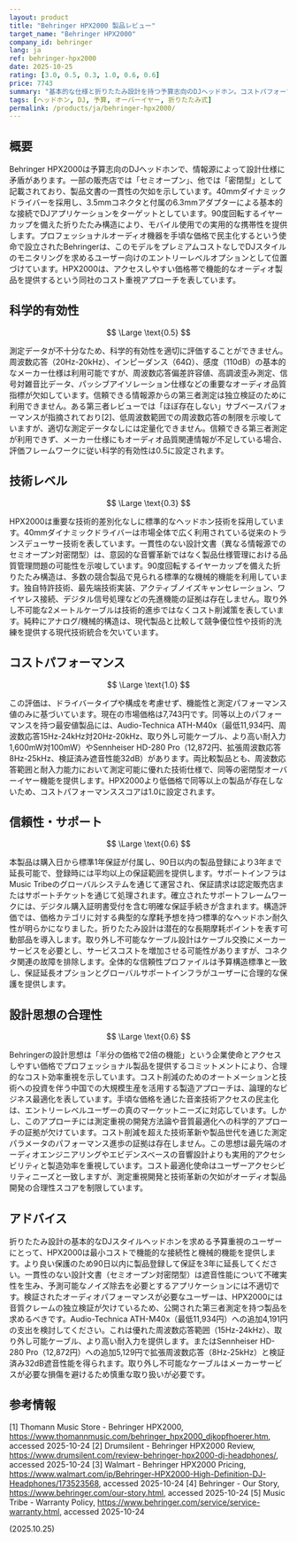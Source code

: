 ```yaml
---
layout: product
title: "Behringer HPX2000 製品レビュー"
target_name: "Behringer HPX2000"
company_id: behringer
lang: ja
ref: behringer-hpx2000
date: 2025-10-25
rating: [3.0, 0.5, 0.3, 1.0, 0.6, 0.6]
price: 7743
summary: "基本的な仕様と折りたたみ設計を持つ予算志向のDJヘッドホン。コストパフォーマンスは競争力があるが技術的進歩は限定的"
tags: [ヘッドホン, DJ, 予算, オーバーイヤー, 折りたたみ式]
permalink: /products/ja/behringer-hpx2000/
---
```


## 概要

Behringer HPX2000は予算志向のDJヘッドホンで、情報源によって設計仕様に矛盾があります。一部の販売店では「セミオープン」、他では「密閉型」として記載されており、製品文書の一貫性の欠如を示しています。40mmダイナミックドライバーを採用し、3.5mmコネクタと付属の6.3mmアダプターによる基本的な接続でDJアプリケーションをターゲットとしています。90度回転するイヤーカップを備えた折りたたみ構造により、モバイル使用での実用的な携帯性を提供します。プロフェッショナルオーディオ機器を手頃な価格で民主化するという使命で設立されたBehringerは、このモデルをプレミアムコストなしでDJスタイルのモニタリングを求めるユーザー向けのエントリーレベルオプションとして位置づけています。HPX2000は、アクセスしやすい価格帯で機能的なオーディオ製品を提供するという同社のコスト重視アプローチを表しています。

## 科学的有効性

$$ \Large \text{0.5} $$

測定データが不十分なため、科学的有効性を適切に評価することができません。周波数応答（20Hz-20kHz）、インピーダンス（64Ω）、感度（110dB）の基本的なメーカー仕様は利用可能ですが、周波数応答偏差許容値、高調波歪み測定、信号対雑音比データ、パッシブアイソレーション仕様などの重要なオーディオ品質指標が欠如しています。信頼できる情報源からの第三者測定は独立検証のために利用できません。ある第三者レビューでは「ほぼ存在しない」サブベースパフォーマンスが指摘されており[2]、低周波数範囲での周波数応答の制限を示唆していますが、適切な測定データなしには定量化できません。信頼できる第三者測定が利用できず、メーカー仕様にもオーディオ品質関連情報が不足している場合、評価フレームワークに従い科学的有効性は0.5に設定されます。

## 技術レベル

$$ \Large \text{0.3} $$

HPX2000は重要な技術的差別化なしに標準的なヘッドホン技術を採用しています。40mmダイナミックドライバーは市場全体で広く利用されている従来のトランスデューサー技術を表しています。一貫性のない設計文書（異なる情報源でのセミオープン対密閉型）は、意図的な音響革新ではなく製品仕様管理における品質管理問題の可能性を示唆しています。90度回転するイヤーカップを備えた折りたたみ構造は、多数の競合製品で見られる標準的な機械的機能を利用しています。独自特許技術、最先端技術実装、アクティブノイズキャンセレーション、ワイヤレス接続、デジタル信号処理などの先進機能の証拠は存在しません。取り外し不可能な2メートルケーブルは技術的進歩ではなくコスト削減策を表しています。純粋にアナログ/機械的構造は、現代製品と比較して競争優位性や技術的洗練を提供する現代技術統合を欠いています。

## コストパフォーマンス

$$ \Large \text{1.0} $$

この評価は、ドライバータイプや構成を考慮せず、機能性と測定パフォーマンス値のみに基づいています。現在の市場価格は7,743円です。同等以上のパフォーマンスを持つ最安値製品には、Audio-Technica ATH-M40x（最低11,934円、周波数応答15Hz-24kHz対20Hz-20kHz、取り外し可能ケーブル、より高い耐入力1,600mW対100mW）やSennheiser HD-280 Pro（12,872円、拡張周波数応答8Hz-25kHz、検証済み遮音性能32dB）があります。両比較製品とも、周波数応答範囲と耐入力能力において測定可能に優れた技術仕様で、同等の密閉型オーバーイヤー機能を提供します。HPX2000より低価格で同等以上の製品が存在しないため、コストパフォーマンススコアは1.0に設定されます。

## 信頼性・サポート

$$ \Large \text{0.6} $$

本製品は購入日から標準1年保証が付属し、90日以内の製品登録により3年まで延長可能で、登録時には平均以上の保証範囲を提供します。サポートインフラはMusic Tribeのグローバルシステムを通じて運営され、保証請求は認定販売店またはサポートチケットを通じて処理されます。確立されたサポートフレームワークには、デジタル購入証明書受付を含む明確な保証手続きが含まれます。構造評価では、価格カテゴリに対する典型的な摩耗予想を持つ標準的なヘッドホン耐久性が明らかになりました。折りたたみ設計は潜在的な長期摩耗ポイントを表す可動部品を導入します。取り外し不可能なケーブル設計はケーブル交換にメーカーサービスを必要とし、サービスコストを増加させる可能性がありますが、コネクタ関連の故障を排除します。全体的な信頼性プロファイルは予算構造標準と一致し、保証延長オプションとグローバルサポートインフラがユーザーに合理的な保護を提供します。

## 設計思想の合理性

$$ \Large \text{0.6} $$

Behringerの設計思想は「半分の価格で2倍の機能」という企業使命とアクセスしやすい価格でプロフェッショナル製品を提供するコミットメントにより、合理的なコスト効率重視を示しています。コスト削減のためのオートメーションと技術への投資を伴う中国での大規模生産を活用する製造アプローチは、論理的なビジネス最適化を表しています。手頃な価格を通じた音楽技術アクセスの民主化は、エントリーレベルユーザーの真のマーケットニーズに対応しています。しかし、このアプローチには測定重視の開発方法論や音質最適化への科学的アプローチの証拠が欠けています。コスト削減を超えた技術革新や製品世代を通じた測定パラメータのパフォーマンス進歩の証拠は存在しません。この思想は最先端のオーディオエンジニアリングやエビデンスベースの音響設計よりも実用的アクセシビリティと製造効率を重視しています。コスト最適化使命はユーザーアクセシビリティニーズと一致しますが、測定重視開発と技術革新の欠如がオーディオ製品開発の合理性スコアを制限しています。

## アドバイス

折りたたみ設計の基本的なDJスタイルヘッドホンを求める予算重視のユーザーにとって、HPX2000は最小コストで機能的な接続性と機械的機能を提供します。より良い保護のため90日以内に製品登録して保証を3年に延長してください。一貫性のない設計文書（セミオープン対密閉型）は遮音性能について不確実性を生み、予測可能なノイズ除去を必要とするアプリケーションには不適切です。検証されたオーディオパフォーマンスが必要なユーザーは、HPX2000には音質クレームの独立検証が欠けているため、公開された第三者測定を持つ製品を求めるべきです。Audio-Technica ATH-M40x（最低11,934円）への追加4,191円の支出を検討してください。これは優れた周波数応答範囲（15Hz-24kHz）、取り外し可能ケーブル、より高い耐入力を提供します。またはSennheiser HD-280 Pro（12,872円）への追加5,129円で拡張周波数応答（8Hz-25kHz）と検証済み32dB遮音性能を得られます。取り外し不可能なケーブルはメーカーサービスが必要な損傷を避けるため慎重な取り扱いが必要です。

## 参考情報

[1] Thomann Music Store - Behringer HPX2000, https://www.thomannmusic.com/behringer_hpx2000_djkopfhoerer.htm, accessed 2025-10-24
[2] Drumsilent - Behringer HPX2000 Review, https://www.drumsilent.com/review-behringer-hpx2000-dj-headphones/, accessed 2025-10-24
[3] Walmart - Behringer HPX2000 Pricing, https://www.walmart.com/ip/Behringer-HPX2000-High-Definition-DJ-Headphones/173523568, accessed 2025-10-24
[4] Behringer - Our Story, https://www.behringer.com/our-story.html, accessed 2025-10-24
[5] Music Tribe - Warranty Policy, https://www.behringer.com/service/service-warranty.html, accessed 2025-10-24

(2025.10.25)